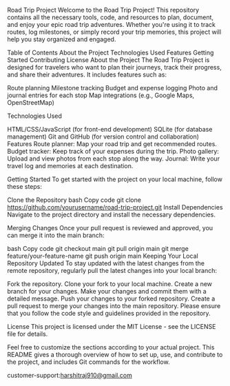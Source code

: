 Road Trip Project
Welcome to the Road Trip Project! This repository contains all the necessary tools, code, and resources to plan, document, and enjoy your epic road trip adventures. Whether you're using it to track routes, log milestones, or simply record your trip memories, this project will help you stay organized and engaged.

Table of Contents
About the Project
Technologies Used
Features
Getting Started
Contributing
License
About the Project
The Road Trip Project is designed for travelers who want to plan their journeys, track their progress, and share their adventures. It includes features such as:

Route planning
Milestone tracking
Budget and expense logging
Photo and journal entries for each stop
Map integrations (e.g., Google Maps, OpenStreetMap)


Technologies Used

HTML/CSS/JavaScript (for front-end development)
SQLite (for database management)
Git and GitHub (for version control and collaboration)
Features
Route planner: Map your road trip and get recommended routes.
Budget tracker: Keep track of your expenses during the trip.
Photo gallery: Upload and view photos from each stop along the way.
Journal: Write your travel log and memories at each destination.


Getting Started
To get started with the project on your local machine, follow these steps:

Clone the Repository
bash
Copy code
git clone https://github.com/yourusername/road-trip-project.git
Install Dependencies
Navigate to the project directory and install the necessary dependencies.




Merging Changes
Once your pull request is reviewed and approved, you can merge it into the main branch:

bash
Copy code
git checkout main
git pull origin main
git merge feature/your-feature-name
git push origin main
Keeping Your Local Repository Updated
To stay updated with the latest changes from the remote repository, regularly pull the latest changes into your local branch:




Fork the repository.
Clone your fork to your local machine.
Create a new branch for your changes.
Make your changes and commit them with a detailed message.
Push your changes to your forked repository.
Create a pull request to merge your changes into the main repository.
Please ensure that you follow the code style and guidelines provided in the repository.

License
This project is licensed under the MIT License - see the LICENSE file for details.

Feel free to customize the sections according to your actual project. This README gives a thorough overview of how to set up, use, and contribute to the project, and includes Git commands for the workflow.

customer-support:harshitraj910@gmail.com

